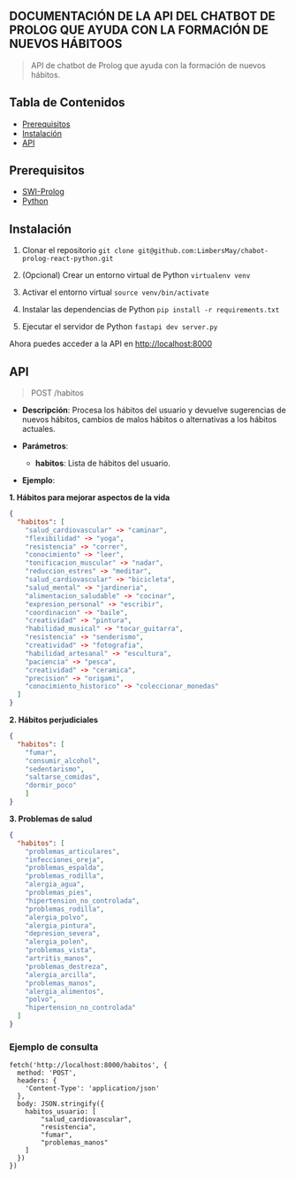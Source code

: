 ## DOCUMENTACIÓN DE LA API DEL CHATBOT DE PROLOG QUE AYUDA CON LA FORMACIÓN DE NUEVOS HÁBITOOS
> API de chatbot de Prolog que ayuda con la formación de nuevos hábitos.

## Tabla de Contenidos
- [Prerequisitos](#prerequisitos)
- [Instalación](#instalación)
- [API](#api)

## Prerequisitos
- [SWI-Prolog](https://www.swi-prolog.org/Download.html)
- [Python](https://www.python.org/downloads/)

## Instalación
1. Clonar el repositorio ```git clone git@github.com:LimbersMay/chabot-prolog-react-python.git```

2. (Opcional) Crear un entorno virtual de Python
```virtualenv venv```

3. Activar el entorno virtual
```source venv/bin/activate```

4. Instalar las dependencias de Python
```pip install -r requirements.txt```

5. Ejecutar el servidor de Python
```fastapi dev server.py```

Ahora puedes acceder a la API en [http://localhost:8000](http://localhost:8000)

## API
> POST /habitos
- **Descripción**: Procesa los hábitos del usuario y devuelve sugerencias de nuevos hábitos, cambios de malos hábitos o alternativas a los hábitos actuales.
- **Parámetros**:
  - **habitos**: Lista de hábitos del usuario.

- **Ejemplo**:

**1. Hábitos para mejorar aspectos de la vida**
```json
{
  "habitos": [
    "salud_cardiovascular" -> "caminar",
    "flexibilidad" -> "yoga",
    "resistencia" -> "correr",
    "conocimiento" -> "leer",
    "tonificacion_muscular" -> "nadar",
    "reduccion_estres" -> "meditar",
    "salud_cardiovascular" -> "bicicleta",
    "salud_mental" -> "jardineria",
    "alimentacion_saludable" -> "cocinar",
    "expresion_personal" -> "escribir",
    "coordinacion" -> "baile",
    "creatividad" -> "pintura",
    "habilidad_musical" -> "tocar_guitarra",
    "resistencia" -> "senderismo",
    "creatividad" -> "fotografia",
    "habilidad_artesanal" -> "escultura",
    "paciencia" -> "pesca",
    "creatividad" -> "ceramica",
    "precision" -> "origami",
    "conocimiento_historico" -> "coleccionar_monedas"
  ]
}
```

**2. Hábitos perjudiciales**
```json
{
  "habitos": [
    "fumar",
    "consumir_alcohol",
    "sedentarismo",
    "saltarse_comidas",
    "dormir_poco"
    ]
}
```

**3. Problemas de salud**
```json
{
  "habitos": [
    "problemas_articulares",
    "infecciones_oreja",
    "problemas_espalda",
    "problemas_rodilla",
    "alergia_agua",
    "problemas_pies",
    "hipertension_no_controlada",
    "problemas_rodilla",
    "alergia_polvo",
    "alergia_pintura",
    "depresion_severa",
    "alergia_polen",
    "problemas_vista",
    "artritis_manos",
    "problemas_destreza",
    "alergia_arcilla",
    "problemas_manos",
    "alergia_alimentos",
    "polvo",
    "hipertension_no_controlada"
  ]
}
```

### Ejemplo de consulta
```
fetch('http://localhost:8000/habitos', {
  method: 'POST',
  headers: {
    'Content-Type': 'application/json'
  },
  body: JSON.stringify({
    habitos_usuario: [
        "salud_cardiovascular",
        "resistencia",
        "fumar",
        "problemas_manos"
    ]
  })
})
```
